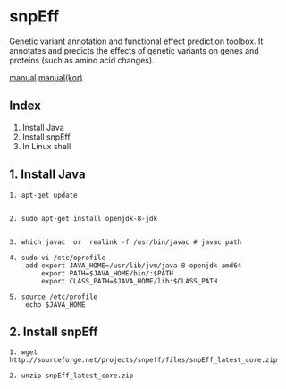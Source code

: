 # snpEff
Genetic variant annotation and functional effect prediction toolbox. It annotates and predicts the effects of genetic variants on genes and proteins (such as amino acid changes).

[manual](https://pcingola.github.io/SnpEff/)
[manual(kor)](https://korbillgates.tistory.com/61)

## Index
1. Install Java
2. Install snpEff
3. In Linux shell 

## 1. Install Java
    1. apt-get update
  

    2. sudo apt-get install openjdk-8-jdk


    3. which javac  or  realink -f /usr/bin/javac # javac path
    
    4. sudo vi /etc/oprofile
        add export JAVA_HOME=/usr/lib/jvm/java-8-openjdk-amd64
            export PATH=$JAVA_HOME/bin/:$PATH
            export CLASS_PATH=$JAVA_HOME/lib:$CLASS_PATH
            
    5. source /etc/profile
        echo $JAVA_HOME

## 2. Install snpEff
    1. wget http://sourceforge.net/projects/snpeff/files/snpEff_latest_core.zip
    
    2. unzip snpEff_latest_core.zip
